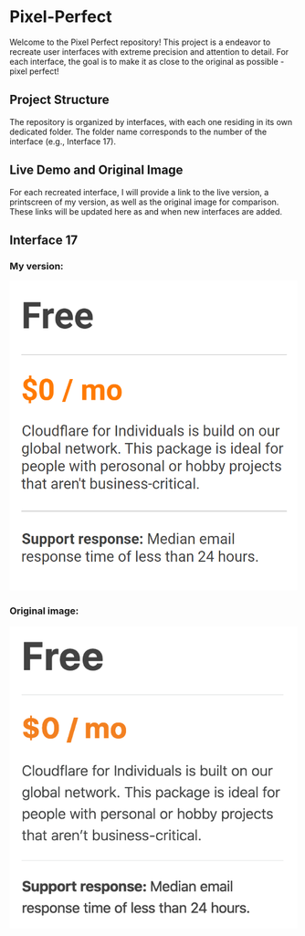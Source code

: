 # Pixel-Perfect

Welcome to the Pixel Perfect repository! This project is a  endeavor to recreate user interfaces with extreme precision and attention to detail. For each interface, the goal is to make it as close to the original as possible - pixel perfect!

## Project Structure
The repository is organized by interfaces, with each one residing in its own dedicated folder. The folder name corresponds to the number of the interface (e.g., Interface 17).

## Live Demo and Original Image
For each recreated interface, I will provide a link to the live version, a printscreen of my version, as well as the original image for comparison. These links will be updated here as and when new interfaces are added.

## Interface 17
 ### My version: 
![Alt text](interface_17/media/interface_17.png)
 ### Original image: 
![Alt text](interface_17/media/interface.17.png)
